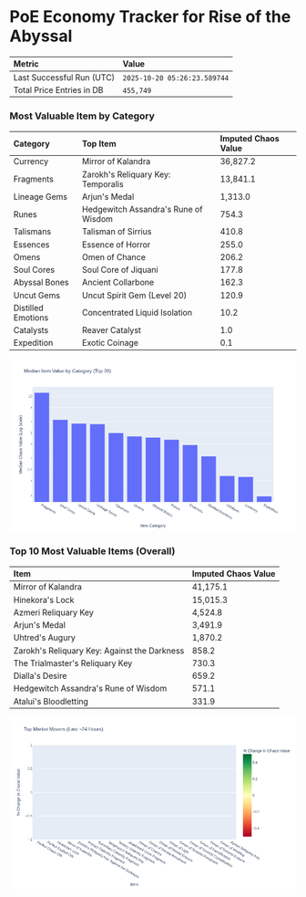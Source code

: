 # PoE Economy Tracker for Rise of the Abyssal

<!-- START_MAINTENANCE -->
| Metric | Value |
|:---|:---|
| Last Successful Run (UTC) | `2025-10-20 05:26:23.589744` |
| Total Price Entries in DB | `455,749` |

<!-- END_MAINTENANCE -->

<!-- START_DATAFRAME_DEBUG -->
<!-- END_DATAFRAME_DEBUG -->

<!-- START_CATEGORY_ANALYSIS -->
### Most Valuable Item by Category
| Category | Top Item | Imputed Chaos Value |
| :--- | :--- | :--- |
| Currency | Mirror of Kalandra | 36,827.2 |
| Fragments | Zarokh's Reliquary Key: Temporalis | 13,841.1 |
| Lineage Gems | Arjun's Medal | 1,313.0 |
| Runes | Hedgewitch Assandra's Rune of Wisdom | 754.3 |
| Talismans | Talisman of Sirrius | 410.8 |
| Essences | Essence of Horror | 255.0 |
| Omens | Omen of Chance | 206.2 |
| Soul Cores | Soul Core of Jiquani | 177.8 |
| Abyssal Bones | Ancient Collarbone | 162.3 |
| Uncut Gems | Uncut Spirit Gem (Level 20) | 120.9 |
| Distilled Emotions | Concentrated Liquid Isolation | 10.2 |
| Catalysts | Reaver Catalyst | 1.0 |
| Expedition | Exotic Coinage | 0.1 |


![Category Analysis Chart](charts/category_analysis.png)
<!-- END_ANALYSIS -->

<!-- START_ANALYSIS -->
### Top 10 Most Valuable Items (Overall)
| Item | Imputed Chaos Value |
| :--- | :--- |
| Mirror of Kalandra | 41,175.1 |
| Hinekora's Lock | 15,015.3 |
| Azmeri Reliquary Key | 4,524.8 |
| Arjun's Medal | 3,491.9 |
| Uhtred's Augury | 1,870.2 |
| Zarokh's Reliquary Key: Against the Darkness | 858.2 |
| The Trialmaster's Reliquary Key | 730.3 |
| Dialla's Desire | 659.2 |
| Hedgewitch Assandra's Rune of Wisdom | 571.1 |
| Atalui's Bloodletting | 331.9 |


![Market Movers Chart](charts/market_movers.png)
<!-- END_ANALYSIS -->
